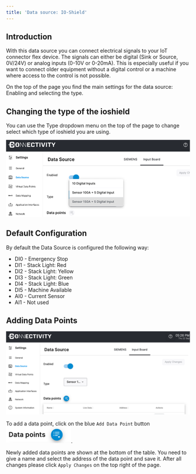 ```yaml
---
title: 'Data source: IO-Shield'
---
```


## Introduction

With this data source you can connect electrical signals to your IoT connector flex device. The signals can either be digital (Sink or Source, 0V/24V) or analog inputs (0-10V or 0-20mA). This is especially useful if you want to connect older equipment without a digital control or a machine where access to the control is not possible.

On the top of the page you find the main settings for the data source: Enabling and selecting the type.

## Changing the type of the ioshield

You can use the Type dropdown menu on the top of the page to change select which type of ioshield you are using.

![Input Board Types](../static/img/datasource/ioshield_types.png)

## Default Configuration

By default the Data Source is configured the following way:

- DI0 - Emergency Stop
- DI1 - Stack Light: Red
- DI2 - Stack Light: Yellow
- DI3 - Stack Light: Green
- DI4 - Stack Light: Blue
- DI5 - Machine Available
- AI0 - Current Sensor
- AI1 - Not used

## Adding Data Points

![Input Board Add Data Point](../static/img/datasource/ioshield_add.png)

To add a data point, click on the blue `Add Data Point` button ![Add data point button](../static/img/datasource/addbutton.png).

Newly added data points are shown at the bottom of the table. You need to give a name and select the address of the data point and save it. After all changes please click `Apply Changes` on the top right of the page.
